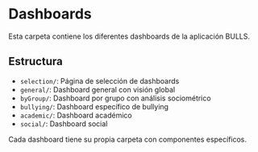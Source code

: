 # Dashboards

Esta carpeta contiene los diferentes dashboards de la aplicación BULLS.

## Estructura

- `selection/`: Página de selección de dashboards
- `general/`: Dashboard general con visión global
- `byGroup/`: Dashboard por grupo con análisis sociométrico
- `bullying/`: Dashboard específico de bullying
- `academic/`: Dashboard académico
- `social/`: Dashboard social

Cada dashboard tiene su propia carpeta con componentes específicos.